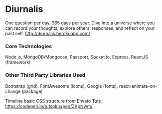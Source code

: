 # Diurnalis
One question per day, 365 days per year. Dive into a universe where you can record your thoughts, explore others’ responses, and reflect on your past self.
http://diurnalis.herokuapp.com/

### Core Technologies
Node.js, MongoDB/Mongoose, Passport, Socket.io, Express, ReactJS (framework)

### Other Third Party Libraries Used
Bootstrap (grid), FontAwesome (icons), Google (fonts), react-animate-on-change (package)

Timeline basic CSS structure from Envato Tuts https://codepen.io/tutsplus/pen/ZKpNwm/. 
